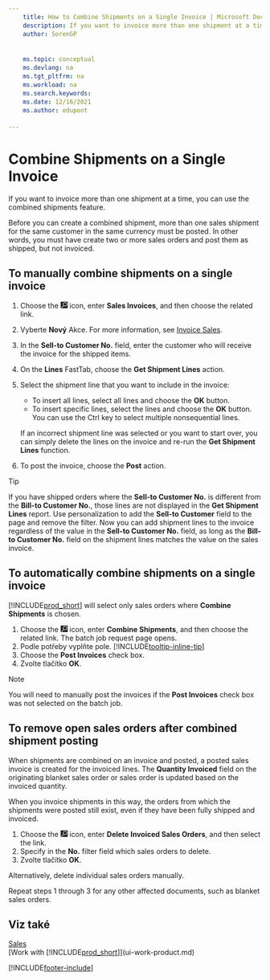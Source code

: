 ```yaml
---
    title: How to Combine Shipments on a Single Invoice | Microsoft Docs
    description: If you want to invoice more than one shipment at a time, you can use the combined shipments feature.
    author: SorenGP


    ms.topic: conceptual
    ms.devlang: na
    ms.tgt_pltfrm: na
    ms.workload: na
    ms.search.keywords:
    ms.date: 12/16/2021
    ms.author: edupont

---
```

# Combine Shipments on a Single Invoice
If you want to invoice more than one shipment at a time, you can use the combined shipments feature.

Before you can create a combined shipment, more than one sales shipment for the same customer in the same currency must be posted. In other words, you must have create two or more sales orders and post them as shipped, but not invoiced.

## To manually combine shipments on a single invoice
1. Choose the ![Lightbulb that opens the Tell Me feature.](media/ui-search/search_small.png "Tell me what you want to do") icon, enter **Sales Invoices**, and then choose the related link.
2. Vyberte **Nový** Akce. For more information, see [Invoice Sales](sales-how-invoice-sales.md).
3. In the **Sell-to Customer No.** field, enter the customer who will receive the invoice for the shipped items.
4. On the **Lines** FastTab, choose the **Get Shipment Lines** action.
5. Select the shipment line that you want to include in the invoice:

   - To insert all lines, select all lines and choose the **OK** button.
   - To insert specific lines, select the lines and choose the **OK** button. You can use the Ctrl key to select multiple nonsequential lines.

   If an incorrect shipment line was selected or you want to start over, you can simply delete the lines on the invoice and re-run the **Get Shipment Lines** function.
7. To post the invoice, choose the **Post** action.

> [!TIP]  
> If you have shipped orders where the **Sell-to Customer No.** is different from the **Bill-to Customer No.**, those lines are not displayed in the **Get Shipment Lines** report. Use personalization to add the **Sell-to Customer** field to the page and remove the filter. Now you can add shipment lines to the invoice regardless of the value in the **Sell-to Customer No.** field, as long as the **Bill-to Customer No.** field on the shipment lines matches the value on the sales invoice.

## To automatically combine shipments on a single invoice
[!INCLUDE[prod_short](includes/prod_short.md)] will select only sales orders where **Combine Shipments** is chosen.

1. Choose the ![Lightbulb that opens the Tell Me feature.](media/ui-search/search_small.png "Tell me what you want to do") icon, enter **Combine Shipments**, and then choose the related link. The batch job request page opens.
2. Podle potřeby vyplňte pole. [!INCLUDE[tooltip-inline-tip](includes/tooltip-inline-tip_md.md)]
3. Choose the **Post Invoices** check box.
4. Zvolte tlačítko **OK**.

> [!NOTE]  
> You will need to manually post the invoices if the **Post Invoices** check box was not selected on the batch job.

## To remove open sales orders after combined shipment posting
When shipments are combined on an invoice and posted, a posted sales invoice is created for the invoiced lines. The **Quantity Invoiced** field on the originating blanket sales order or sales order is updated based on the invoiced quantity.

When you invoice shipments in this way, the orders from which the shipments were posted still exist, even if they have been fully shipped and invoiced.

1. Choose the ![Lightbulb that opens the Tell Me feature.](media/ui-search/search_small.png "Tell me what you want to do") icon, enter **Delete Invoiced Sales Orders**, and then select the link.
2. Specify in the **No.** filter field which sales orders to delete.
3. Zvolte tlačítko **OK**.

Alternatively, delete individual sales orders manually.

Repeat steps 1 through 3 for any other affected documents, such as blanket sales orders.

## Viz také
[Sales](sales-manage-sales.md)  
[Work with [!INCLUDE[prod_short](includes/prod_short.md)]](ui-work-product.md)


[!INCLUDE[footer-include](includes/footer-banner.md)]
